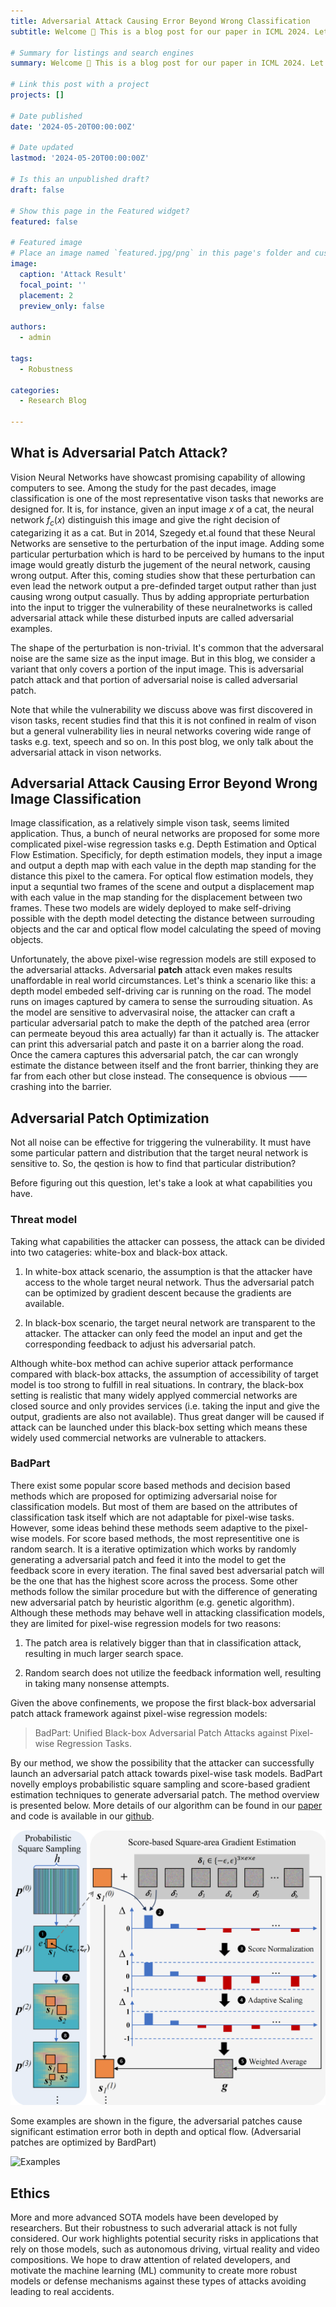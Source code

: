```yaml
---
title: Adversarial Attack Causing Error Beyond Wrong Classification
subtitle: Welcome 👋 This is a blog post for our paper in ICML 2024. Let's get started!

# Summary for listings and search engines
summary: Welcome 👋 This is a blog post for our paper in ICML 2024. Let's get started!

# Link this post with a project
projects: []

# Date published
date: '2024-05-20T00:00:00Z'

# Date updated
lastmod: '2024-05-20T00:00:00Z'

# Is this an unpublished draft?
draft: false

# Show this page in the Featured widget?
featured: false

# Featured image
# Place an image named `featured.jpg/png` in this page's folder and customize its options here.
image:
  caption: 'Attack Result'
  focal_point: ''
  placement: 2
  preview_only: false

authors:
  - admin

tags:
  - Robustness

categories:
  - Research Blog

---
```


## What is Adversarial Patch Attack?

Vision Neural Networks have showcast promising capability of allowing computers to see. Among the study for the past decades, image classification is one of the most representative vison tasks that neworks are designed for. It is, for instance, given an input image $x$ of a cat, the neural network $f_c(x)$ distinguish this image and give the right decision of categarizing it as a cat. But in 2014, Szegedy et.al found that these Neural Networks are sensetive to the perturbation of the input image. Adding some particular perturbation which is hard to be perceived by humans to the input image would greatly disturb the jugement of the neural network, causing wrong output. After this, coming studies show that these perturbation can even lead the network output a pre-definded target output rather than just causing wrong output casually. Thus by adding appropriate perturbation into the input to trigger the vulnerability of these neuralnetworks is called adversarial attack while these disturbed inputs are called adversarial examples. 

The shape of the perturbation is non-trivial. It's common that the adversaral noise are the same size as the input image. But in this blog, we consider a variant that only covers a portion of the input image. This is adversarial patch attack and that portion of adversarial noise is called adversarial patch.

Note that while the vulnerability we discuss above was first discovered in vison tasks, recent studies find that this it is not confined in realm of vison but a general vulnerability lies in neural networks covering wide range of tasks e.g. text, speech and so on. In this post blog, we only talk about the adversarial attack in vison networks.

## Adversarial Attack Causing Error Beyond Wrong Image Classification

Image classification, as a relatively simple vison task, seems limited application. Thus, a bunch of neural networks are proposed for some more complicated pixel-wise regression tasks e.g. Depth Estimation and Optical Flow Estimation. <!-- These pixel-wise regression models input a image and outputs a score map with each pixel in input has corresponding score in score map.  -->Specificly, for depth estimation models, they input a image and output a depth map with each value in the depth map standing for the distance this pixel to the camera. For optical flow estimation models, they input a sequntial two frames of the scene and output a displacement map with each value in the map standing for the displacement between two frames. These two models are widely deployed to make self-driving possible with the depth model detecting the distance between surrouding objects and the car and optical flow model calculating the speed of moving objects.

Unfortunately, the above pixel-wise regression models are still exposed to the adversarial attacks. Adversarial **patch** attack even makes results unaffordable in real world circumstances. Let's think a scenario like this: a depth model embeded self-driving car is running on the road. The model runs on images captured by camera to sense the surrouding situation. As the model are sensitive to advervasiral noise, the attacker can craft a particular adversarial patch to make the depth of the patched area (error can permeate beyoud this area actually) far than it actually is. The attacker can print this adversarial patch and paste it on a barrier along the road. Once the camera captures this adversarial patch, the car can wrongly estimate the distance between itself and the front barrier, thinking they are far from each other but close instead. The consequence is obvious —— crashing into the barrier. 

## Adversarial Patch Optimization

Not all noise can be effective for triggering the vulnerability. It must have some particular pattern and distribution that the target neural network is sensitive to. So, the qestion is how to find that particular distribution?

Before figuring out this question, let's take a look at what capabilities you have.

### Threat model

Taking what capabilities the attacker can possess, the attack can be divided into two catageries: white-box and black-box attack. 

1. In white-box attack scenario, the assumption is that the attacker have access to the whole target neural network. Thus the adversarial patch can be optimized by gradient descent because the gradients are available. 

2. In black-box scenario, the target neural network are transparent to the attacker. The attacker can only feed the model an input and get the corresponding feedback to adjust his adversarial patch.

Although white-box method can achive superior attack performance compared with black-box attacks, the assumption of accessibility of target model is too strong to fulfill in real situations. In contrary, the black-box setting is realistic that many widely applyed commercial networks are closed source and only provides services (i.e. taking the input and give the output, gradients are also not available). Thus great danger will be caused if attack can be launched under this black-box setting which means these widely used commercial networks are vulnerable to attackers.

### BadPart

There exist some popular score based methods and decision based methods which are proposed for optimizing adversarial noise for classification models. But most of them are based on the attributes of classification task itself which are not adaptable for pixel-wise tasks. However, some ideas behind these methods seem adaptive to the pixel-wise models. For score based methods, the most representitive one is random search. It is a iterative optimization which works by randomly generating a adversarial patch and feed it into the model to get the feedback score in every iteration. The final saved best adversarial patch will be the one that has the highest score across the process. Some other methods follow the similar procedure but with the difference of generating new adversarial patch by heuristic algorithm (e.g. genetic algorithm). Although these methods may behave well in attacking classification models, they are limited for pixel-wise regression models for two reasons:

1. The patch area is relatively bigger than that in classification attack, resulting in much larger search space.

2. Random search does not utilize the feedback information well, resulting in taking many nonsense attempts.

Given the above confinements, we propose the first black-box adversarial patch attack framework against pixel-wise regression models:

> BadPart: Unified Black-box Adversarial Patch Attacks against Pixel-wise Regression Tasks.

By our method, we show the possibility that the attacker can successfully launch an adversarial patch attack towards pixel-wise task models. BadPart novelly employs probabilistic square sampling and score-based gradient estimation techniques to generate adversarial patch. The method overview is presented below. More details of our algorithm can be found in our [paper](https://arxiv.org/abs/2404.00924) and code is available in our [github](https://github.com/Bob-cheng/BadPart).

![BadPart](badpart_overview.png "BadPart")

Some examples are shown in the figure, the adversarial patches cause significant estimation error both in depth and optical flow. (Adversarial patches are optimized by BardPart)

![Examples](visulization_examples.png "Attack Examples")

## Ethics
More and more advanced SOTA models have been developed by researchers. But their robustness to such adverarial attack is not fully considered. Our work highlights potential security risks in applications that rely on those models, such as autonomous driving, virtual reality and video compositions. We hope to draw attention of related developers, and motivate the machine learning (ML) community to create more robust models or defense mechanisms against these types of attacks avoiding leading to real accidents.